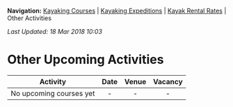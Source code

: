 **Navigation:** [Kayaking Courses](index) &#124; [Kayaking Expeditions](expedition) &#124; [Kayak Rental Rates](rental) &#124; Other Activities

_Last Updated: 18 Mar 2018 10:03_
# Other Upcoming Activities

Activity | Date | Venue | Vacancy
:---:|:---:|:---:|:---:
No upcoming courses yet|-|-|-

